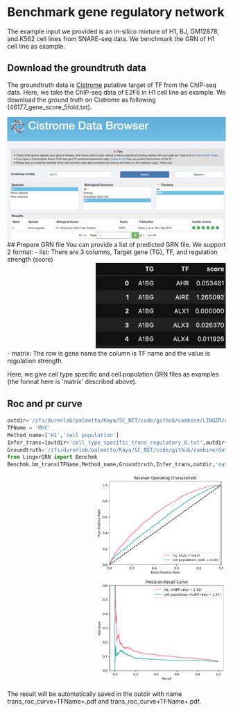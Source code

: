 # Benchmark gene regulatory network
The example input we provided is an in-silico mixture of H1, BJ, GM12878, and K562 cell lines from SNARE-seq data. We benchmark the GRN of H1 cell line as example. 

## Download the groundtruth data
The groundtruth data is [Cistrome](http://cistrome.org/) putative target of TF from the ChIP-seq data. Here, we take the ChIP-seq data of E2F6 in H1 cell line as example. We download the ground truth on Cistrome as following (46177_gene_score_5fold.txt).
<div style="text-align: right">
  <img src="H1_E2F6_trans.jpg" alt="Image" width="700">
</div>
## Prepare GRN file
You can provide a list of predicted GRN file. We support 2 format:
- list: There are 3 columns, Target gene (TG), TF, and regulation strength (score)
<div style="text-align: right">
  <img src="GRN_head.png" alt="Image" width="300">
</div>
- matrix: The row is gene name the column is TF name and the value is regulation strength. 

Here, we give cell type specific and cell population GRN files as examples (the format here is 'matrix' described above).

## Roc and pr curve
```python
outdir='/zfs/durenlab/palmetto/Kaya/SC_NET/code/github/combine/LINGER/examples/output/'
TFName = 'MYC'
Method_name=['H1','cell population']
Infer_trans=[outdir+'cell_type_specific_trans_regulatory_0.txt',outdir+'cell_population_trans_regulatory.txt']
Groundtruth='/zfs/durenlab/palmetto/Kaya/SC_NET/code/github/combine/data/groundtruth/45691_gene_score_5fold.txt'
from LingerGRN import Benchmk
Benchmk.bm_trans(TFName,Method_name,Groundtruth,Infer_trans,outdir,'matrix')
```
<div style="text-align: right">
  <img src="trans_roc_curveMYC.png" alt="Image" width="300">
</div>
<div style="text-align: right">
  <img src="trans_pr_curveMYC.png" alt="Image" width="300">
</div>

The result will be automatically saved in the outdir with name trans_roc_curve+TFName+.pdf and trans_roc_curve+TFName+.pdf.
